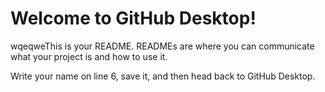 # Welcome to GitHub Desktop!
wqeqweThis is your README. READMEs are where you can communicate what your project is and how to use it.

Write your name on line 6, save it, and then head back to GitHub Desktop.

